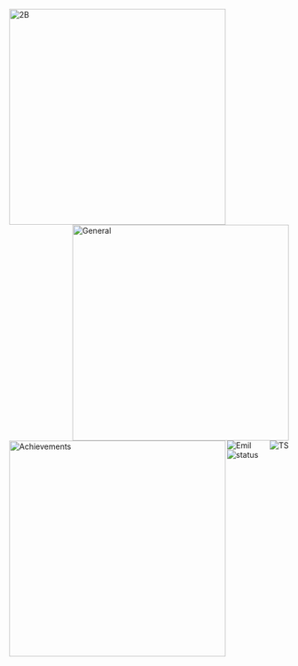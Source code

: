 [<img align="left" alt="2B" width="390" height="390" src="https://static.wikia.nocookie.net/nier/images/d/d3/AlternateBattler.png/revision/latest/scale-to-width-down/1000?cb=20230331015701">](#)
[<img align="right" width="390" alt="General" src="https://gist.githubusercontent.com/roidsaja/7bd0309709be211ac6b84a14cbe270a8/raw/general.svg">](#)
[<img align="left" width="390" alt="Achievements" src="https://gist.githubusercontent.com/roidsaja/7bd0309709be211ac6b84a14cbe270a8/raw/achievements.svg">](#)
[<img align="left" alt="Emil" src="https://static.wikia.nocookie.net/nier/images/b/bd/NR2021_Emil_Weapon.png/revision/latest?cb=20200927050601">](#)
[<img align="right" alt="TS" src="https://user-images.githubusercontent.com/22963968/114021347-e3c48b80-9870-11eb-8bc8-998bf39b4d0d.png">](#)
[<img align="left" alt="status" src="https://github.com/roidsaja/roidsaja/actions/workflows/metrics.yml/badge.svg">](https://github.com/roidsaja/roidsaja/actions/workflows/metrics.yml)

<!-- Until that day: https://user-images.githubusercontent.com/22963968/159836902-a7553777-f1e2-49ed-90fc-9721322b3f44.png -->
<!-- The betrayer: https://user-images.githubusercontent.com/22963968/155458995-e4c24fff-d667-48cd-a1ce-1f66cd233a14.png -->
<!-- The world ender: https://user-images.githubusercontent.com/22963968/130322172-4e4996cd-eb3d-4013-9fc2-47e573413310.png -->
<!-- Farewell Miura: https://user-images.githubusercontent.com/22963968/119890439-1ff29f00-bf38-11eb-8515-d0a9c3c8a6b6.png -->
<!-- First steps with JavaScript: https://user-images.githubusercontent.com/22963968/114021347-e3c48b80-9870-11eb-8bc8-998bf39b4d0d.png -->
